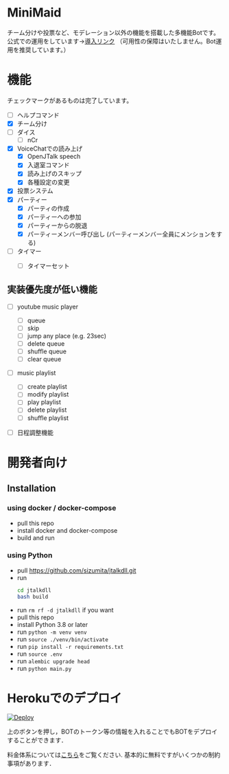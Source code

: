 # MiniMaid
チーム分けや投票など、モデレーション以外の機能を搭載した多機能Botです。
公式での運用をしています→[導入リンク](https://discord.com/api/oauth2/authorize?client_id=522305114757791754&permissions=4231392849&scope=bot)
（可用性の保障はいたしません。Bot運用を推奨しています。）


# 機能
チェックマークがあるものは完了しています。

- [ ] ヘルプコマンド
- [x] チーム分け
- [ ] ダイス
    - [ ] nCr
- [x] VoiceChatでの読み上げ
    - [x] OpenJTalk speech
    - [x] 入退室コマンド
    - [x] 読み上げのスキップ
    - [x] 各種設定の変更
- [x] 投票システム
- [x] パーティー
    - [x] パーティの作成
    - [x] パーティーへの参加
    - [x] パーティーからの脱退
    - [x] パーティーメンバー呼び出し (パーティーメンバー全員にメンションをする)
- [ ] タイマー
    - [ ] タイマーセット


## 実装優先度が低い機能
- [ ] youtube music player
    - [ ] queue
    - [ ] skip
    - [ ] jump any place (e.g. 23sec)
    - [ ] delete queue
    - [ ] shuffle queue
    - [ ] clear queue
- [ ] music playlist
    - [ ] create playlist
    - [ ] modify playlist
    - [ ] play playlist
    - [ ] delete playlist
    - [ ] shuffle playlist
- [ ] 日程調整機能


# 開発者向け

## Installation

### using docker / docker-compose

- pull this repo
- install docker and docker-compose
- build and run

### using Python

- pull https://github.com/sizumita/jtalkdll.git
- run 
  ```bash
  cd jtalkdll
  bash build
  ```
- run `rm rf -d jtalkdll` if you want
- pull this repo
- install Python 3.8 or later
- run `python -m venv venv`
- run `source ./venv/bin/activate`
- run `pip install -r requirements.txt`
- run `source .env`
- run `alembic upgrade head`
- run `python main.py`

# Herokuでのデプロイ

[![Deploy](https://www.herokucdn.com/deploy/button.svg)](https://heroku.com/deploy)

上のボタンを押し，BOTのトークン等の情報を入れることでもBOTをデプロイすることができます．

料金体系については[こちら](https://www.heroku.com/pricing)をご覧ください.
基本的に無料ですがいくつかの制約事項があります．
